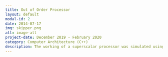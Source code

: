 ```yaml
---
title: Out of Order Processor
layout: default
modal-id: 2
date: 2014-07-17
img: skipper.png
alt: image-alt
project-date: December 2019 - February 2020
category: Computer Architecture (C++)
description: The working of a superscalar processor was simulated using two similar but different architecture. One, using a Reorder Buffer and another using a Physical Register file and an active list with a free list. The IPC of the simulation was studied when perfect cache and perfect branch prediction were turned off. The github repositories for these projects are linked here: <a href="https://github.com/kashyapravichandran/dynamic-instruction-scheduling">OoO with Reorder Buffer</a>,<a href="https://github.com/kashyapravichandran/ECE721-sim"> OoO with active list and a physical register file </a>
---
```

